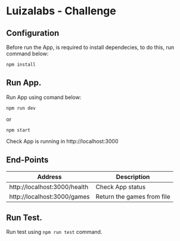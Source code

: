 # Luizalabs - Challenge

## Configuration

Before run the App, is required to install dependecies, to do this, run command below:

<code>npm install</code>

## Run App.
Run App using comand below:

<code>npm run dev</code>

or 

<code>npm start</code>

Check App is running in http://localhost:3000

## End-Points

| Address | Description |
| ------------------------ | --------------------------------------------------------------------------------------------- |
| http://localhost:3000/health  | Check App status  |
| http://localhost:3000/games   | Return the games from file |


## Run Test.

Run test using
<code>npm run test</code> command.